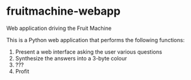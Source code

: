 # fruitmachine-webapp
Web application driving the Fruit Machine

This is a Python web application that performs the following functions:

1. Present a web interface asking the user various questions
2. Synthesize the answers into a 3-byte colour
3. ???
4. Profit

